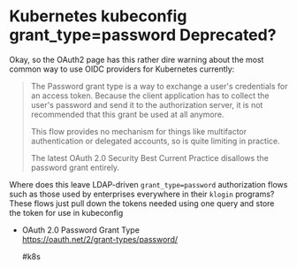 # Kubernetes kubeconfig grant_type=password Deprecated?

Okay, so the OAuth2 page has this rather dire warning about the most common way to use OIDC providers for Kubernetes currently:

> The Password grant type is a way to exchange a user's credentials for an
access token. Because the client application has to collect the user's password
and send it to the authorization server, it is not recommended that this grant
be used at all anymore.
>
> This flow provides no mechanism for things like multifactor
authentication or delegated accounts, so is quite limiting in practice.
> 
> The latest OAuth 2.0 Security Best Current Practice disallows the
password grant entirely.

Where does this leave LDAP-driven `grant_type=password` authorization flows such as those used by enterprises everywhere in their `klogin` programs? These flows just pull down the tokens needed using one query and store the token for use in kubeconfig

* OAuth 2.0 Password Grant Type  
  https://oauth.net/2/grant-types/password/

    #k8s
